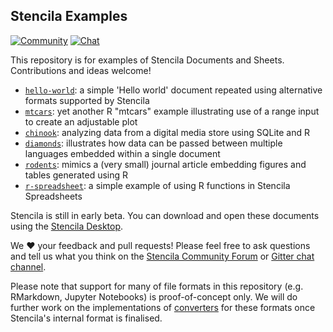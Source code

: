 ## Stencila Examples

[![Community](https://img.shields.io/badge/join-community-green.svg)](https://community.stenci.la)
[![Chat](https://badges.gitter.im/stencila/stencila.svg)](https://gitter.im/stencila/stencila)

This repository is for examples of Stencila Documents and Sheets. Contributions and ideas welcome!

- [`hello-world`](hello-world): a simple 'Hello world' document repeated using alternative formats supported by Stencila
- [`mtcars`](mtcars): yet another R "mtcars" example illustrating use of a range input to create an adjustable plot
- [`chinook`](chinook): analyzing data from a digital media store using SQLite and R
- [`diamonds`](diamonds): illustrates how data can be passed between multiple languages embedded within a single document
- [`rodents`](rodents): mimics a (very small) journal article embedding figures and tables generated using R
- [`r-spreadsheet`](r-spreadsheet): a simple example of using R functions in Stencila Spreadsheets

Stencila is still in early beta. You can download and open these documents using the [Stencila Desktop](https://github.com/stencila/desktop/releases). 

We :heart: your feedback and pull requests! Please feel free to ask questions and tell us what you think on
the [Stencila Community Forum](https://community.stenci.la/) or [Gitter chat channel]((https://gitter.im/stencila/stencila)).

Please note that support for many of file formats in this repository (e.g. RMarkdown, Jupyter Notebooks) is proof-of-concept only. We will do further work on the implementations of [converters](https://github.com/stencila/convert) for these formats once Stencila's internal format is finalised.
